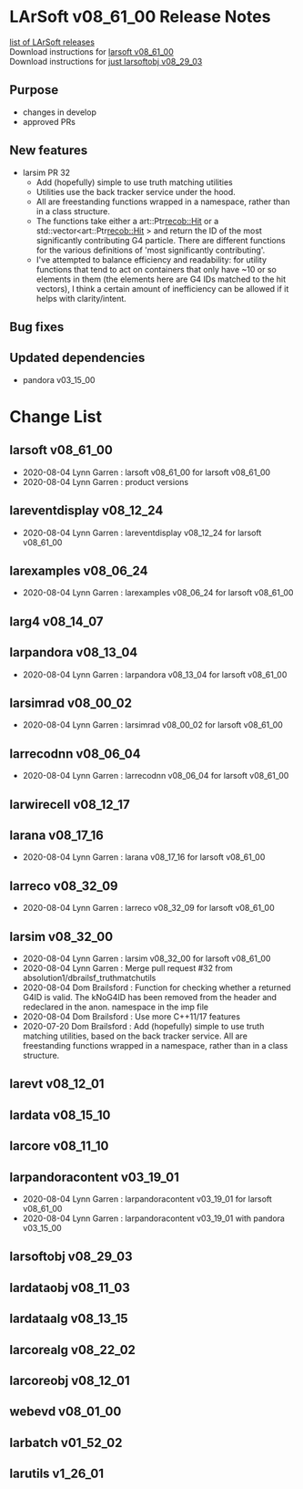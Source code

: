 # LArSoft v08_61_00 Release Notes



[list of LArSoft releases](LArSoft_release_list)  
Download instructions for [larsoft v08_61_00](https://scisoft.fnal.gov/scisoft/bundles/larsoft/v08_61_00/larsoft-v08_61_00.html)  
Download instructions for [just larsoftobj v08_29_03](https://scisoft.fnal.gov/scisoft/bundles/larsoftobj/v08_29_03/larsoftobj-v08_29_03.html)

## Purpose

-   changes in develop
-   approved PRs

## New features

-   larsim PR 32
    -   Add (hopefully) simple to use truth matching utilities
    -   Utilities use the back tracker service under the hood.
    -   All are freestanding functions wrapped in a namespace, rather than in a class structure.
    -   The functions take either a art::Ptr<recob::Hit> or a std::vector\<art::Ptr<recob::Hit> \> and return the ID of the most significantly contributing G4 particle. There are different functions for the various definitions of 'most significantly contributing'.
    -   I've attempted to balance efficiency and readability: for utility functions that tend to act on containers that only have \~10 or so elements in them (the elements here are G4 IDs matched to the hit vectors), I think a certain amount of inefficiency can be allowed if it helps with clarity/intent.

## Bug fixes

## Updated dependencies

-   pandora v03_15_00

# Change List

## larsoft v08_61_00

-   2020-08-04 Lynn Garren : larsoft v08_61_00 for larsoft v08_61_00
-   2020-08-04 Lynn Garren : product versions

## lareventdisplay v08_12_24

-   2020-08-04 Lynn Garren : lareventdisplay v08_12_24 for larsoft v08_61_00

## larexamples v08_06_24

-   2020-08-04 Lynn Garren : larexamples v08_06_24 for larsoft v08_61_00

## larg4 v08_14_07

## larpandora v08_13_04

-   2020-08-04 Lynn Garren : larpandora v08_13_04 for larsoft v08_61_00

## larsimrad v08_00_02

-   2020-08-04 Lynn Garren : larsimrad v08_00_02 for larsoft v08_61_00

## larrecodnn v08_06_04

-   2020-08-04 Lynn Garren : larrecodnn v08_06_04 for larsoft v08_61_00

## larwirecell v08_12_17

## larana v08_17_16

-   2020-08-04 Lynn Garren : larana v08_17_16 for larsoft v08_61_00

## larreco v08_32_09

-   2020-08-04 Lynn Garren : larreco v08_32_09 for larsoft v08_61_00

## larsim v08_32_00

-   2020-08-04 Lynn Garren : larsim v08_32_00 for larsoft v08_61_00
-   2020-08-04 Lynn Garren : Merge pull request \#32 from absolution1/dbrailsf_truthmatchutils
-   2020-08-04 Dom Brailsford : Function for checking whether a returned G4ID is valid. The kNoG4ID has been removed from the header and redeclared in the anon. namespace in the imp file
-   2020-08-04 Dom Brailsford : Use more C++11/17 features
-   2020-07-20 Dom Brailsford : Add (hopefully) simple to use truth matching utilities, based on the back tracker service. All are freestanding functions wrapped in a namespace, rather than in a class structure.

## larevt v08_12_01

## lardata v08_15_10

## larcore v08_11_10

## larpandoracontent v03_19_01

-   2020-08-04 Lynn Garren : larpandoracontent v03_19_01 for larsoft v08_61_00
-   2020-08-04 Lynn Garren : larpandoracontent v03_19_01 with pandora v03_15_00

## larsoftobj v08_29_03

## lardataobj v08_11_03

## lardataalg v08_13_15

## larcorealg v08_22_02

## larcoreobj v08_12_01

## webevd v08_01_00

## larbatch v01_52_02

## larutils v1_26_01
